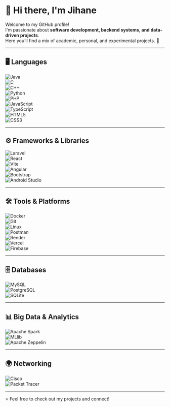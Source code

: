 
# 👋 Hi there, I'm Jihane  

Welcome to my GitHub profile!  
I'm passionate about **software development, backend systems, and data-driven projects**.  
Here you’ll find a mix of academic, personal, and experimental projects. 🚀  

---

## 🖥️ Languages
![Java](https://img.shields.io/badge/Java-%23ED8B00.svg?style=for-the-badge&logo=openjdk&logoColor=white)  
![C](https://img.shields.io/badge/C-%2300599C.svg?style=for-the-badge&logo=c&logoColor=white)  
![C++](https://img.shields.io/badge/C++-%2300599C.svg?style=for-the-badge&logo=c%2B%2B&logoColor=white)  
![Python](https://img.shields.io/badge/Python-%233776AB.svg?style=for-the-badge&logo=python&logoColor=white)  
![PHP](https://img.shields.io/badge/PHP-%23777BB4.svg?style=for-the-badge&logo=php&logoColor=white)  
![JavaScript](https://img.shields.io/badge/JavaScript-%23F7DF1E.svg?style=for-the-badge&logo=javascript&logoColor=black)  
![TypeScript](https://img.shields.io/badge/TypeScript-%233178C6.svg?style=for-the-badge&logo=typescript&logoColor=white)  
![HTML5](https://img.shields.io/badge/HTML5-%23E34F26.svg?style=for-the-badge&logo=html5&logoColor=white)  
![CSS3](https://img.shields.io/badge/CSS3-%231572B6.svg?style=for-the-badge&logo=css3&logoColor=white)  

---

## ⚙️ Frameworks & Libraries
![Laravel](https://img.shields.io/badge/Laravel-%23FF2D20.svg?style=for-the-badge&logo=laravel&logoColor=white)  
![React](https://img.shields.io/badge/React-%2361DAFB.svg?style=for-the-badge&logo=react&logoColor=black)  
![Vite](https://img.shields.io/badge/Vite-%23646CFF.svg?style=for-the-badge&logo=vite&logoColor=white)  
![Angular](https://img.shields.io/badge/Angular-%23DD0031.svg?style=for-the-badge&logo=angular&logoColor=white)  
![Bootstrap](https://img.shields.io/badge/Bootstrap-%237952B3.svg?style=for-the-badge&logo=bootstrap&logoColor=white)  
![Android Studio](https://img.shields.io/badge/Android%20Studio-%233DDC84.svg?style=for-the-badge&logo=androidstudio&logoColor=black)  

---

## 🛠️ Tools & Platforms
![Docker](https://img.shields.io/badge/Docker-%232496ED.svg?style=for-the-badge&logo=docker&logoColor=white)  
![Git](https://img.shields.io/badge/Git-%23F05032.svg?style=for-the-badge&logo=git&logoColor=white)  
![Linux](https://img.shields.io/badge/Linux-%23FCC624.svg?style=for-the-badge&logo=linux&logoColor=black)  
![Postman](https://img.shields.io/badge/Postman-%23FF6C37.svg?style=for-the-badge&logo=postman&logoColor=white)  
![Render](https://img.shields.io/badge/Render-%230046F5.svg?style=for-the-badge&logo=render&logoColor=white)  
![Vercel](https://img.shields.io/badge/Vercel-%23000000.svg?style=for-the-badge&logo=vercel&logoColor=white)  
![Firebase](https://img.shields.io/badge/Firebase-%23FFCA28.svg?style=for-the-badge&logo=firebase&logoColor=black)  

---

## 🗄️ Databases
![MySQL](https://img.shields.io/badge/MySQL-%234479A1.svg?style=for-the-badge&logo=mysql&logoColor=white)  
![PostgreSQL](https://img.shields.io/badge/PostgreSQL-%234169E1.svg?style=for-the-badge&logo=postgresql&logoColor=white)  
![SQLite](https://img.shields.io/badge/SQLite-%23003B57.svg?style=for-the-badge&logo=sqlite&logoColor=white)  

---

## 📊 Big Data & Analytics
![Apache Spark](https://img.shields.io/badge/Apache%20Spark-%23E25A1C.svg?style=for-the-badge&logo=apachespark&logoColor=white)  
![MLlib](https://img.shields.io/badge/Spark%20ML-%23E25A1C.svg?style=for-the-badge&logo=apachespark&logoColor=white)  
![Apache Zeppelin](https://img.shields.io/badge/Apache%20Zeppelin-%232F67A8.svg?style=for-the-badge&logo=apache&logoColor=white)  

---

## 🌍 Networking
![Cisco](https://img.shields.io/badge/Cisco-%231BA0D7.svg?style=for-the-badge&logo=cisco&logoColor=white)  
![Packet Tracer](https://img.shields.io/badge/Packet%20Tracer-%231BA0D7.svg?style=for-the-badge&logo=cisco&logoColor=white)  

---

⭐️ Feel free to check out my projects and connect!
